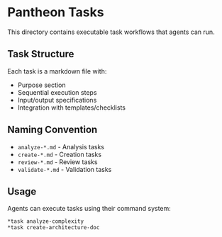 # Pantheon Tasks

This directory contains executable task workflows that agents can run.

## Task Structure

Each task is a markdown file with:
- Purpose section
- Sequential execution steps
- Input/output specifications
- Integration with templates/checklists

## Naming Convention

- `analyze-*.md` - Analysis tasks
- `create-*.md` - Creation tasks
- `review-*.md` - Review tasks
- `validate-*.md` - Validation tasks

## Usage

Agents can execute tasks using their command system:
```
*task analyze-complexity
*task create-architecture-doc
```